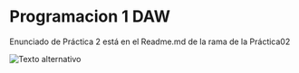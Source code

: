 # Programacion 1 DAW
Enunciado de Práctica 2 está en el Readme.md de la rama de la Práctica02


![Texto alternativo](https://encrypted-tbn0.gstatic.com/images?q=tbn:ANd9GcSCUaDjGczuu5b038vjXDstYNwIUtEc7rS3Fw&s)
